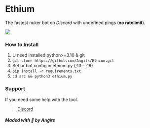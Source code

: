 # Ethium

The fastest nuker bot on *Discord* with undefined pings (**no ratelimit**).

![](https://media.discordapp.net/attachments/1066225385798381608/1067652339374227498/image.png)

### How to Install
1. U need installed python>=3.10 & git
1. `git clone https://github.com/Angits/Ethium.git`
2. Set ur bot config in ethium.py (;13 - ;19)
3. `pip install -r requirements.txt`
4. `cd src && python3 ethium.py`

### Support
If you need some help with the tool.
> [Discord](https://discord.com/users/843511119033401394)

##### Maded with 💜 by Angits
